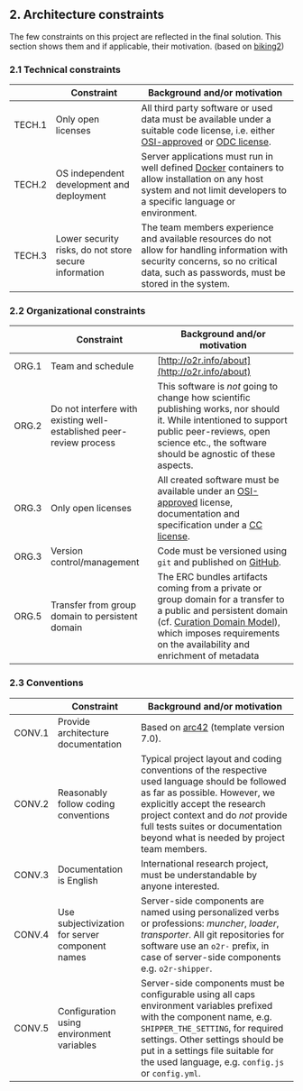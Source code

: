 ## 2. Architecture constraints

The few constraints on this project are reflected in the final solution. This section shows them and if applicable, their motivation. (based on [biking2](https://biking.michael-simons.eu/docs/index.html#section-architecture-constraints))

### 2.1 Technical constraints

&nbsp; | Constraint | Background and/or motivation
------ | ---------- | ----------------------------
TECH.1 | Only open licenses | All third party software or used data must be available under a suitable code license, i.e. either [OSI-approved](https://opensource.org/licenses) or [ODC license](https://opendatacommons.org/licenses).
TECH.2 | OS independent development and deployment | Server applications must run in well defined [Docker](https://docker.com) containers to allow installation on any host system and not limit developers to a specific language or environment.
TECH.3 | Lower security risks, do not store secure information | The team members experience and available resources do not allow for handling information with security concerns, so no critical data, such as passwords, must be stored in the system.

### 2.2 Organizational constraints

&nbsp; | Constraint | Background and/or motivation
------ | ---------- | ----------------------------
ORG.1 | Team and schedule | [http://o2r.info/about](http://o2r.info/about)
ORG.2 | Do not interfere with existing well-established peer-review process | This software is _not_ going to change how scientific publishing works, nor should it. While intentioned to support public peer-reviews, open science etc., the software should be agnostic of these aspects.
ORG.3 | Only open licenses | All created software must be available under an [OSI-approved](https://opensource.org/licenses) license, documentation and specification under a [CC license](https://creativecommons.org/licenses).
ORG.3 | Version control/management | Code must be versioned using `git` and published on [GitHub](https://github.com/o2r-project).
ORG.5 | Transfer from group domain to persistent domain | The ERC bundles artifacts coming from a private or group domain for a transfer to a public and persistent domain (cf. [Curation Domain Model](http://www.forschungsdaten.org/index.php/Curation_Domain_Model)), which imposes requirements on the availability and enrichment of metadata

### 2.3 Conventions

&nbsp; | Constraint | Background and/or motivation
------ | ---------- | ----------------------------
CONV.1 | Provide architecture documentation | Based on [arc42](http://arc42.org/) (template version 7.0).
CONV.2 | Reasonably follow coding conventions | Typical project layout and coding conventions of the respective used language should be followed as far as possible. However, we explicitly accept the research project context and do _not_ provide full tests suites or documentation beyond what is needed by project team members.
CONV.3 | Documentation is English | International research project, must be understandable by anyone interested.
CONV.4 | Use subjectivization for server component names | Server-side components are named using personalized verbs or professions: _muncher_, _loader_, _transporter_. All git repositories for software use an `o2r-` prefix, in case of server-side components e.g. `o2r-shipper`.
CONV.5 | Configuration using environment variables | Server-side components must be configurable using all caps environment variables prefixed with the component name, e.g. `SHIPPER_THE_SETTING`, for required settings. Other settings should be put in a settings file suitable for the used language, e.g. `config.js` or `config.yml`.
